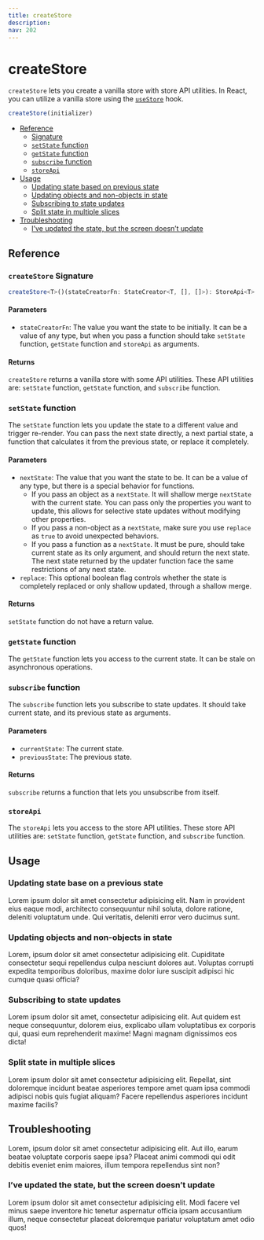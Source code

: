 ```yaml
---
title: createStore
description:
nav: 202
---
```


# createStore

`createStore` lets you create a vanilla store with store API utilities. In React, you can utilize a
vanilla store using the [`useStore`](./use-store) hook.

```js
createStore(initializer)
```

- [Reference](#reference)
  - [Signature](#createstore-signature)
  - [`setState` function](#setstate-function)
  - [`getState` function](#getstate-function)
  - [`subscribe` function](#subscribe-function)
  - [`storeApi`](#storeapi)
- [Usage](#usage)
  - [Updating state based on previous state](#updating-state-base-on-a-previous-state)
  - [Updating objects and non-objects in state](#updating-objects-and-non-objects-in-state)
  - [Subscribing to state updates](#subscribing-to-state-updates)
  - [Split state in multiple slices](#split-state-in-multiple-slices)
- [Troubleshooting](#troubleshooting)
  - [I’ve updated the state, but the screen doesn’t update](#ive-updated-the-state-but-the-screen-doesnt-update)

## Reference

### `createStore` Signature

```ts
createStore<T>()(stateCreatorFn: StateCreator<T, [], []>): StoreApi<T>
```

#### Parameters

- `stateCreatorFn`: The value you want the state to be initially. It can be a value of any type, but
  when you pass a function should take `setState` function, `getState` function and `storeApi` as
  arguments.

#### Returns

`createStore` returns a vanilla store with some API utilities. These API utilities are: `setState`
function, `getState` function, and `subscribe` function.

### `setState` function

The `setState` function lets you update the state to a different value and trigger re-render. You
can pass the next state directly, a next partial state, a function that calculates it from the
previous state, or replace it completely.

#### Parameters

- `nextState`: The value that you want the state to be. It can be a value of any type, but there is
  a special behavior for functions.
  - If you pass an object as a `nextState`. It will shallow merge `nextState` with the current
    state. You can pass only the properties you want to update, this allows for selective state
    updates without modifying other properties.
  - If you pass a non-object as a `nextState`, make sure you use `replace` as `true` to avoid
    unexpected behaviors.
  - If you pass a function as a `nextState`. It must be pure, should take current state as its
    only argument, and should return the next state. The next state returned by the updater
    function face the same restrictions of any next state.
- `replace`: This optional boolean flag controls whether the state is completely replaced or only
  shallow updated, through a shallow merge.

#### Returns

`setState` function do not have a return value.

### `getState` function

The `getState` function lets you access to the current state. It can be stale on asynchronous
operations.

### `subscribe` function

The `subscribe` function lets you subscribe to state updates. It should take current state, and
its previous state as arguments.

#### Parameters

- `currentState`: The current state.
- `previousState`: The previous state.

#### Returns

`subscribe` returns a function that lets you unsubscribe from itself.

### `storeApi`

The `storeApi` lets you access to the store API utilities. These store API utilities are:
`setState` function, `getState` function, and `subscribe` function.

## Usage

### Updating state base on a previous state

Lorem ipsum dolor sit amet consectetur adipisicing elit. Nam in provident eius eaque modi,
architecto consequuntur nihil soluta, dolore ratione, deleniti voluptatum unde. Qui veritatis,
deleniti error vero ducimus sunt.

### Updating objects and non-objects in state

Lorem, ipsum dolor sit amet consectetur adipisicing elit. Cupiditate consectetur sequi repellendus
culpa nesciunt dolores aut. Voluptas corrupti expedita temporibus doloribus, maxime dolor iure
suscipit adipisci hic cumque quasi officia?

### Subscribing to state updates

Lorem ipsum dolor sit amet, consectetur adipisicing elit. Aut quidem est neque consequuntur,
dolorem eius, explicabo ullam voluptatibus ex corporis qui, quasi eum reprehenderit maxime! Magni
magnam dignissimos eos dicta!

### Split state in multiple slices

Lorem ipsum dolor sit amet consectetur adipisicing elit. Repellat, sint doloremque incidunt beatae
asperiores tempore amet quam ipsa commodi adipisci nobis quis fugiat aliquam? Facere repellendus
asperiores incidunt maxime facilis?

## Troubleshooting

Lorem, ipsum dolor sit amet consectetur adipisicing elit. Aut illo, earum beatae voluptate corporis
saepe ipsa? Placeat animi commodi qui odit debitis eveniet enim maiores, illum tempora repellendus
sint non?

### I’ve updated the state, but the screen doesn’t update

Lorem ipsum dolor sit amet consectetur adipisicing elit. Modi facere vel minus saepe inventore hic
tenetur aspernatur officia ipsam accusantium illum, neque consectetur placeat doloremque pariatur
voluptatum amet odio quos!
